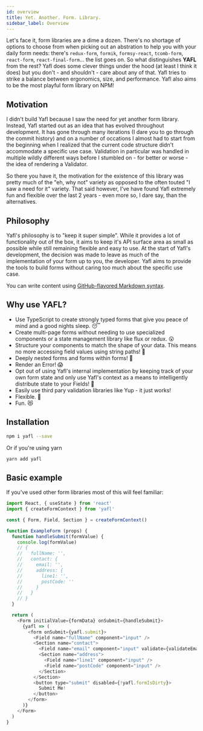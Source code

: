 ```yaml
---
id: overview
title: Yet. Another. Form. Library.
sidebar_label: Overview
--- 
```


Let's face it, form libraries are a dime a dozen. There's no shortage of options to choose from when picking out an abstration to help you with your daily form needs: there's `redux-form`, `formik`, `formsy-react`, `tcomb-form`, `react-form`, `react-final-form`... the list goes on. So what distinguishes **YAFL** from the rest? Yafl does some clever things under the hood (at least I think it does) but you don't - and shouldn't - care about any of that. Yafl tries to strike a balance between ergonomics, size, and performance. Yafl also aims to be the most playful form library on NPM!

## Motivation

I didn't build Yafl because I saw the need for yet another form library. Instead, Yafl started out as an idea that has evolved throughout development. It has gone through many iterations (I dare you to go through the commit history) and on a number of occations I almost had to start from the beginning when I realized that the current code structure didn't accommodate a specific use case. Validation in particular was handled in multiple wildly different ways before I stumbled on - for better or worse - the idea of rendering a Validator.

So there you have it, the motivation for the existence of this library was pretty much of the "eh, why not" variety as opposed to the often touted "I saw a need for it" variety. That said however, I've have found Yafl extremely fun and flexible over the last 2 years - even more so, I dare say, than the alternatives.

## Philosophy

Yafl's philosophy is to "keep it super simple". While it provides a lot of functionality out of the box, it aims to keep it's API surface area as small as possible while still remaining flexible and easy to use. At the start of Yafl's development, the decision was made to leave as much of the implementation of your form up to you, the developer. Yafl aims to provide the tools to build forms without caring too much about the specific use case.

You can write content using [GitHub-flavored Markdown syntax](https://github.github.com/gfm/).

## Why use YAFL?

* Use TypeScript to create strongly typed forms that give you peace of mind and a good nights sleep. 😴
* Create multi-page forms without needing to use specialized components or a state management library like flux or redux. 😮
* Structure your components to match the shape of your data. This means no more accessing field values using string paths! 🤯
* Deeply nested forms and forms within forms! 🎁
* Render an Error! 😱
* Opt out of using Yafl's internal implementation by keeping track of your own form state and only use Yafl's context as a means to intelligently distribute state to your Fields! 🚀
* Easily use third pary validation libraries like Yup - it just works!
* Flexible. 💪
* Fun. 😻

## Installation

```bash
npm i yafl --save
```

Or if you're using yarn
```bash
yarn add yafl
```

## Basic example

If you've used other form libraries most of this will feel familiar:

```js
import React, { useState } from 'react'
import { createFormContext } from 'yafl'

const { Form, Field, Section } = createFormContext()

function ExampleForm (props) {
  function handleSubmit(formValue) {
    console.log(formValue)
    // {
    //   fullName: '',
    //   contact: {
    //     email: '',
    //     address: {
    //       line1: '',
    //       postCode: ''
    //     }
    //   }
    // }
  }

  return (
    <Form initialValue={formData} onSubmit={handleSubmit}>
      {yafl => (
        <form onSubmit={yafl.submit}>
          <Field name="fullName" component="input" />
          <Section name="contact">
            <Field name="email" component="input" validate={validateEmail} />
            <Section name="address">
              <Field name="line1" component="input" />
              <Field name="postCode" component="input" />
            </Section>
          </Section>
          <button type="submit" disabled={!yafl.formIsDirty}>
            Submit Me!
          </button>
        </form>
      )}
    </Form>
  )
}
```

